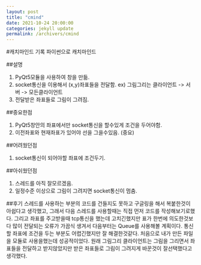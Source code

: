 ```yaml
---
layout: post
title: "cmind"
date: 2021-10-24 20:00:00
categories: jekyll update
permalink: /archivers/cmind
---
```


#캐치마인드 기록
파이썬으로 캐치마인드 

##설명
1. PyQt5모듈을 사용하여 창을 만듦.
2. socket통신을 이용해서 (x,y)좌표들을 전달함. ex) 그림그리는 클라이언트 -> 서버 -> 모든클라이언트
3. 전달받은 좌표들로 그림이 그려짐.

##중요한점
1. PyQt5창안의 좌표에서만 socket통신을 할수있게 조건을 두어야함.
2. 이전좌표와 현재좌표가 있어야 선을 그을수있음. (중요)

##어려웠던점
1. socket통신이 되어야할 좌표에 조건두기.

##아쉬웠던점
1. 스레드를 아직 잘모르겠음.
2. 일정수준 이상으로 그림이 그려지면 socket통신이 멈춤. 

##후기
스레드를 사용하는 부분의 코드를 건들지도 못하고 구글링을 해서 복붙한것이 아쉽다고 생각했고, 그래서 다음 스레드를 사용할때는 직접 먼저 코드를 작성해보기로했다. 그리고 좌표를 주고받을때 tcp통신을 했는데 고치긴했지만 표가 한번에 의도한것보다 많이 전달되는 오류가 가끔식 생겨서 다음부터는 Queue를 사용해볼 계획이다. 통신할 좌표에 조건을 두는 부분도 어렵긴했지만 잘 해결한것같다. 처음으로 내가 만든 파일을 모듈로 사용을했는데 성공적이었다. 원래 그림그리 클라이언트는 그림을 그리면서 좌표들을 전달하고 받지않았지만 받은 좌표들로 그림이 그려지게 바꾼것이 잘선택했다고 생각했다. 
